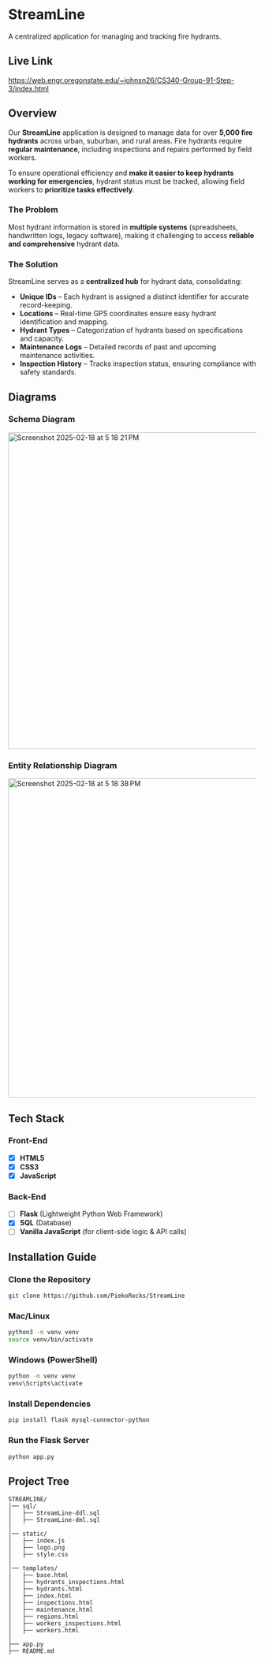 # StreamLine
A centralized application for managing and tracking fire hydrants.

## Live Link
https://web.engr.oregonstate.edu/~johnsn26/CS340-Group-91-Step-3/index.html

## Overview
Our **StreamLine** application is designed to manage data for over **5,000 fire hydrants** across urban, suburban, and rural areas. Fire hydrants require **regular maintenance**, including inspections and repairs performed by field workers. 

To ensure operational efficiency and **make it easier to keep hydrants working for emergencies**, hydrant status must be tracked, allowing field workers to **prioritize tasks effectively**.

### **The Problem**
Most hydrant information is stored in **multiple systems** (spreadsheets, handwritten logs, legacy software), making it challenging to access **reliable and comprehensive** hydrant data.

### **The Solution**
StreamLine serves as a **centralized hub** for hydrant data, consolidating:
- **Unique IDs** – Each hydrant is assigned a distinct identifier for accurate record-keeping.
- **Locations** – Real-time GPS coordinates ensure easy hydrant identification and mapping.
- **Hydrant Types** – Categorization of hydrants based on specifications and capacity.
- **Maintenance Logs** – Detailed records of past and upcoming maintenance activities.
- **Inspection History** – Tracks inspection status, ensuring compliance with safety standards.

## **Diagrams**
### **Schema Diagram**
<img width="643" alt="Screenshot 2025-02-18 at 5 18 21 PM" src="https://github.com/user-attachments/assets/39508c03-2155-48d2-b9c3-69db66a0b8f2" />

### **Entity Relationship Diagram**
<img width="648" alt="Screenshot 2025-02-18 at 5 18 38 PM" src="https://github.com/user-attachments/assets/54cb871c-f0f2-4d5a-8487-96b698af417e" />

## Tech Stack

### **Front-End**
- [x] **HTML5**
- [x] **CSS3**
- [x] **JavaScript**

### **Back-End**
- [ ] **Flask** (Lightweight Python Web Framework)
- [x] **SQL** (Database)
- [ ] **Vanilla JavaScript** (for client-side logic & API calls)

## **Installation Guide**
### **Clone the Repository**
```bash
git clone https://github.com/PiekoRocks/StreamLine
```

### **Mac/Linux**
```bash
python3 -m venv venv
source venv/bin/activate
```

### **Windows (PowerShell)**
```bash
python -m venv venv
venv\Scripts\activate
```

### **Install Dependencies**
```bash
pip install flask mysql-connector-python
```

### **Run the Flask Server**
```bash
python app.py
```

## **Project Tree**
```plaintext
STREAMLINE/
│── sql/
│   ├── StreamLine-ddl.sql
│   ├── StreamLine-dml.sql
│
│── static/
│   ├── index.js
│   ├── logo.png
│   ├── style.css
│
│── templates/
│   ├── base.html
│   ├── hydrants_inspections.html
│   ├── hydrants.html
│   ├── index.html
│   ├── inspections.html
│   ├── maintenance.html
│   ├── regions.html
│   ├── workers_inspections.html
│   ├── workers.html
│
├── app.py
├── README.md
```


